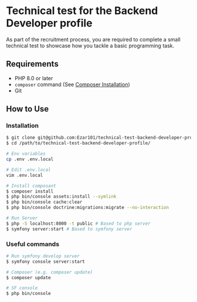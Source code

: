 # Technical test for the Backend Developer profile

As part of the recruitment process, you are required to complete a small technical test to showcase how you tackle a basic programming task.

## Requirements

- PHP 8.0 or later
- `composer` command (See [Composer Installation](https://getcomposer.org/doc/00-intro.md#installation-linux-unix-macos))
- Git

## How to Use

### Installation

```bash
$ git clone git@github.com:Ezar101/technical-test-backend-developer-profile.git
$ cd /path/to/technical-test-backend-developer-profile/

# Env variables
cp .env .env.local

# Edit .env.local
vim .env.local

# Install composant
$ composer install
$ php bin/console assets:install --symlink
$ php bin/console cache:clear
$ php bin/console doctrine:migrations:migrate --no-interaction

# Run Server
$ php -S localhost:8000 -t public # Based to php server
$ symfony server:start # Based to symfony server 
```

### Useful commands

```bash
# Run symfony develop server
$ symfony console server:start

# Composer (e.g. composer update)
$ composer update

# SF console
$ php bin/console
```
